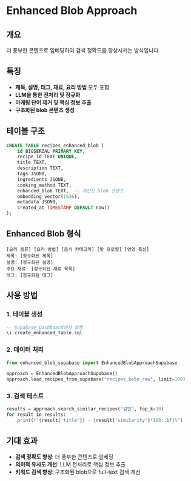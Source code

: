 # Enhanced Blob Approach

## 개요
더 풍부한 콘텐츠로 임베딩하여 검색 정확도를 향상시키는 방식입니다.

## 특징
- **제목, 설명, 태그, 재료, 요리 방법** 모두 포함
- **LLM을 통한 전처리 및 정규화**
- **마케팅 단어 제거 및 핵심 정보 추출**
- **구조화된 blob 콘텐츠 생성**

## 테이블 구조
```sql
CREATE TABLE recipes_enhanced_blob (
    id BIGSERIAL PRIMARY KEY,
    recipe_id TEXT UNIQUE,
    title TEXT,
    description TEXT,
    tags JSONB,
    ingredients JSONB,
    cooking_method TEXT,
    enhanced_blob TEXT,  -- 개선된 blob 콘텐츠
    embedding vector(1536),
    metadata JSONB,
    created_at TIMESTAMP DEFAULT now()
);
```

## Enhanced Blob 형식
```
[요리 종류] [요리 방법] [음식 카테고리] [맛 프로필] [영양 특성]
제목: [정규화된 제목]
설명: [정규화된 설명]
주요 재료: [정규화된 재료 목록]
태그: [정규화된 태그]
```

## 사용 방법

### 1. 테이블 생성
```sql
-- Supabase Dashboard에서 실행
\i create_enhanced_table.sql
```

### 2. 데이터 처리
```python
from enhanced_blob_supabase import EnhancedBlobApproachSupabase

approach = EnhancedBlobApproachSupabase()
approach.load_recipes_from_supabase("recipes_keto_raw", limit=100)
```

### 3. 검색 테스트
```python
results = approach.search_similar_recipes("김밥", top_k=10)
for result in results:
    print(f"{result['title']} - {result['similarity']*100:.1f}%")
```

## 기대 효과
- **검색 정확도 향상**: 더 풍부한 콘텐츠로 임베딩
- **의미적 유사도 개선**: LLM 전처리로 핵심 정보 추출
- **키워드 검색 향상**: 구조화된 blob으로 full-text 검색 개선